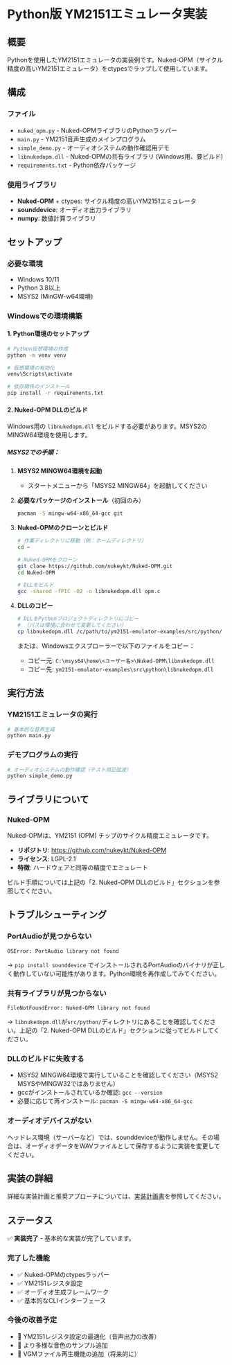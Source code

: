 # Python版 YM2151エミュレータ実装

## 概要
Pythonを使用したYM2151エミュレータの実装例です。Nuked-OPM（サイクル精度の高いYM2151エミュレータ）をctypesでラップして使用しています。

## 構成

### ファイル
- `nuked_opm.py` - Nuked-OPMライブラリのPythonラッパー
- `main.py` - YM2151音声生成のメインプログラム
- `simple_demo.py` - オーディオシステムの動作確認用デモ
- `libnukedopm.dll` - Nuked-OPMの共有ライブラリ (Windows用、要ビルド)
- `requirements.txt` - Python依存パッケージ

### 使用ライブラリ
- **Nuked-OPM** + ctypes: サイクル精度の高いYM2151エミュレータ
- **sounddevice**: オーディオ出力ライブラリ
- **numpy**: 数値計算ライブラリ

## セットアップ

### 必要な環境
- Windows 10/11
- Python 3.8以上
- MSYS2 (MinGW-w64環境)

### Windowsでの環境構築

#### 1. Python環境のセットアップ

```bash
# Python仮想環境の作成
python -m venv venv

# 仮想環境の有効化
venv\Scripts\activate

# 依存関係のインストール
pip install -r requirements.txt
```

#### 2. Nuked-OPM DLLのビルド

Windows用の `libnukedopm.dll` をビルドする必要があります。MSYS2のMINGW64環境を使用します。

##### MSYS2での手順：

1. **MSYS2 MINGW64環境を起動**
   - スタートメニューから「MSYS2 MINGW64」を起動してください

2. **必要なパッケージのインストール**（初回のみ）
   ```bash
   pacman -S mingw-w64-x86_64-gcc git
   ```

3. **Nuked-OPMのクローンとビルド**
   ```bash
   # 作業ディレクトリに移動（例：ホームディレクトリ）
   cd ~
   
   # Nuked-OPMをクローン
   git clone https://github.com/nukeykt/Nuked-OPM.git
   cd Nuked-OPM
   
   # DLLをビルド
   gcc -shared -fPIC -O2 -o libnukedopm.dll opm.c
   ```

4. **DLLのコピー**
   ```bash
   # DLLをPythonプロジェクトディレクトリにコピー
   # （パスは環境に合わせて変更してください）
   cp libnukedopm.dll /c/path/to/ym2151-emulator-examples/src/python/
   ```
   
   または、Windowsエクスプローラーで以下のファイルをコピー：
   - コピー元: `C:\msys64\home\<ユーザー名>\Nuked-OPM\libnukedopm.dll`
   - コピー先: `ym2151-emulator-examples\src\python\libnukedopm.dll`

## 実行方法

### YM2151エミュレータの実行

```bash
# 基本的な音声生成
python main.py
```

### デモプログラムの実行

```bash
# オーディオシステムの動作確認（テスト用正弦波）
python simple_demo.py
```

## ライブラリについて

### Nuked-OPM
Nuked-OPMは、YM2151 (OPM) チップのサイクル精度エミュレータです。

- **リポジトリ**: https://github.com/nukeykt/Nuked-OPM
- **ライセンス**: LGPL-2.1
- **特徴**: ハードウェアと同等の精度でエミュレート

ビルド手順については上記の「2. Nuked-OPM DLLのビルド」セクションを参照してください。

## トラブルシューティング

### PortAudioが見つからない

```
OSError: PortAudio library not found
```

→ `pip install sounddevice` でインストールされるPortAudioのバイナリが正しく動作していない可能性があります。Python環境を再作成してみてください。

### 共有ライブラリが見つからない

```
FileNotFoundError: Nuked-OPM library not found
```

→ `libnukedopm.dll`が`src/python/`ディレクトリにあることを確認してください。上記の「2. Nuked-OPM DLLのビルド」セクションに従ってビルドしてください。

### DLLのビルドに失敗する

- MSYS2 MINGW64環境で実行していることを確認してください（MSYS2 MSYSやMINGW32ではありません）
- gccがインストールされているか確認: `gcc --version`
- 必要に応じて再インストール: `pacman -S mingw-w64-x86_64-gcc`

### オーディオデバイスがない

ヘッドレス環境（サーバーなど）では、sounddeviceが動作しません。その場合は、オーディオデータをWAVファイルとして保存するように実装を変更してください。

## 実装の詳細

詳細な実装計画と推奨アプローチについては、[実装計画書](../../IMPLEMENTATION_PLAN.md#4-python版-)を参照してください。

## ステータス
✅ **実装完了** - 基本的な実装が完了しています。

### 完了した機能
- ✅ Nuked-OPMのctypesラッパー
- ✅ YM2151レジスタ設定
- ✅ オーディオ生成フレームワーク
- ✅ 基本的なCLIインターフェース

### 今後の改善予定
- 🔄 YM2151レジスタ設定の最適化（音声出力の改善）
- 🔄 より多様な音色のサンプル追加
- 🔄 VGMファイル再生機能の追加（将来的に）
